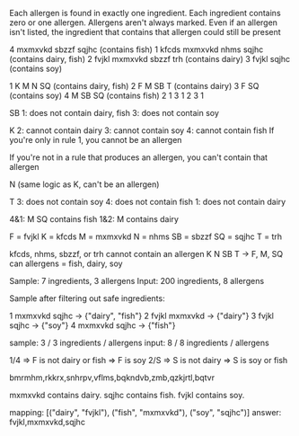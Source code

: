 Each allergen is found in exactly one ingredient.
Each ingredient contains zero or one allergen.
Allergens aren't always marked.
Even if an allergen isn't listed, the ingredient that contains that allergen could still be present

4             mxmxvkd      sbzzf sqjhc     (contains fish)
1       kfcds mxmxvkd nhms       sqjhc     (contains dairy, fish)
2 fvjkl       mxmxvkd      sbzzf       trh (contains dairy)
3 fvjkl                          sqjhc     (contains soy)

1   K M N    SQ   (contains dairy, fish)
2 F   M   SB    T (contains dairy)
3 F          SQ   (contains soy)
4     M   SB SQ   (contains fish)
  2 1 3 1  2  3 1

SB
 1: does not contain dairy, fish
 3: does not contain soy

K
 2: cannot contain dairy
 3: cannot contain soy
 4: cannot contain fish
 If you're only in rule 1, you cannot be an allergen

If you're not in a rule that produces an allergen, you can't contain that allergen

N
 (same logic as K, can't be an allergen)

T
  3: does not contain soy
  4: does not contain fish
  1: does not contain dairy

4&1: M SQ contains fish
1&2: M    contains dairy

 F = fvjkl
 K = kfcds
 M = mxmxvkd
 N = nhms
SB = sbzzf
SQ = sqjhc
 T = trh

kfcds, nhms, sbzzf, or trh cannot contain an allergen
K      N     SB        T
-> F, M, SQ can
allergens = fish, dairy, soy

Sample: 7 ingredients, 3 allergens
Input: 200 ingredients, 8 allergens

Sample after filtering out safe ingredients:

1        mxmxvkd sqjhc -> {"dairy", "fish"}
2 fvjkl  mxmxvkd       -> {"dairy"}
3 fvjkl          sqjhc -> {"soy"}
4        mxmxvkd sqjhc -> {"fish"}

sample: 3 / 3 ingredients / allergens
 input: 8 / 8 ingredients / allergens

1/4 => F is not dairy or fish => F is soy
2/S => S is not dairy => S is soy or fish

bmrmhm,rkkrx,snhrpv,vflms,bqkndvb,zmb,qzkjrtl,bqtvr

mxmxvkd contains dairy.
sqjhc contains fish.
fvjkl contains soy.

mapping: [("dairy", "fvjkl"), ("fish", "mxmxvkd"), ("soy", "sqjhc")]
answer: fvjkl,mxmxvkd,sqjhc